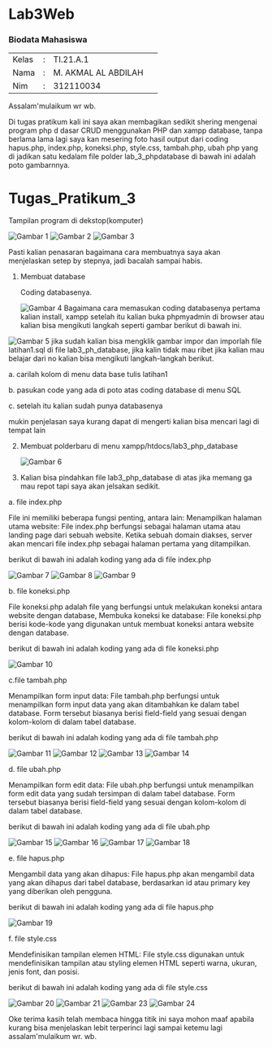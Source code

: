 # Lab3Web

<h3>Biodata Mahasiswa</h3>           
    <table>
        <p><tr>
               <td>Kelas</td>
               <td>:</td>
               <td>TI.21.A.1</td>
               <td>&nbsp;</td>
       </tr></p>
       <p><tr>
               <td>Nama</td>
               <td>:</td>
               <td>M. AKMAL AL ABDILAH</td>
               <td>&nbsp;</td>
       </tr></p>
       <p><tr>
               <td>Nim</td>
               <td>:</td>
               <td>312110034</td>
               <td>&nbsp;</td>
       </tr></p>
       </table>

Assalam'mulaikum wr wb. <p> 

Di tugas pratikum kali ini saya akan membagikan sedikit shering mengenai program php d  dasar CRUD menggunakan PHP dan xampp database, tanpa berlama lama lagi saya kan mesering foto hasil output dari coding hapus.php, index.php, koneksi.php, style.css, tambah.php, ubah php yang di jadikan satu kedalam file polder lab_3_phpdatabase  di bawah ini adalah poto gambarnnya.<p>

# Tugas_Pratikum_3

Tampilan program di dekstop(komputer)<p>
![Gambar 1](screenshoot/1.JPG)
![Gambar 2](screenshoot/2.JPG)
![Gambar 3](screenshoot/3.JPG)
 

Pasti kalian penasaran bagaimana cara membuatnya saya akan menjelaskan setep by stepnya, jadi bacalah sampai habis.<p>

1. Membuat database<p>
Coding databasenya.<p>
![Gambar 4](screenshoot/4.JPG)
Bagaimana cara memasukan coding databasenya pertama kalian install, xampp setelah itu kalian buka phpmyadmin di browser atau kalian bisa mengikuti langkah seperti gambar berikut di bawah ini.<p>

![Gambar 5](screenshoot/5.JPG)
jika sudah kalian bisa mengklik gambar impor dan imporlah file latihan1.sql di file lab3_ph_database, jika kalin tidak mau ribet jika kalian mau belajar dari no kalian bisa mengikuti langkah-langkah berikut.<p>

a. carilah kolom di menu data base tulis latihan1<p>
b. pasukan code yang ada di poto atas coding database di menu SQL<P>
c. setelah itu kalian sudah punya databasenya<p>

mukin penjelasan saya kurang dapat di mengerti kalian bisa mencari lagi di tempat lain<p>

2. Membuat polderbaru di menu xampp/htdocs/lab3_php_database<p>
![Gambar 6](screenshoot/6.JPG)

3. Kalian bisa pindahkan file lab3_php_database di atas jika memang ga mau repot tapi saya akan jelsakan sedikit.<p>

a. file index.php<p>
File ini memiliki beberapa fungsi penting, antara lain:
Menampilkan halaman utama website: File index.php berfungsi sebagai halaman utama atau landing page dari sebuah website. Ketika sebuah domain diakses, server akan mencari file index.php sebagai halaman pertama yang ditampilkan.<p>
berikut di bawah ini adalah koding yang ada di file index.php<p>
![Gambar 7](screenshoot/7.JPG)
![Gambar 8](screenshoot/8.JPG)
![Gambar 9](screenshoot/9.JPG)

b. file koneksi.php<p>
File koneksi.php adalah file yang berfungsi untuk melakukan koneksi antara website dengan database, Membuka koneksi ke database: File koneksi.php berisi kode-kode yang digunakan untuk membuat koneksi antara website dengan database.<p>
berikut di bawah ini adalah koding yang ada di file koneksi.php<p>
![Gambar 10](screenshoot/10.JPG)

c.file tambah.php<p>
Menampilkan form input data: File tambah.php berfungsi untuk menampilkan form input data yang akan ditambahkan ke dalam tabel database. Form tersebut biasanya berisi field-field yang sesuai dengan kolom-kolom di dalam tabel database.<p>
berikut di bawah ini adalah koding yang ada di file tambah.php<p>
![Gambar 11](screenshoot/11.JPG)
![Gambar 12](screenshoot/12.JPG)
![Gambar 13](screenshoot/13.JPG)
![Gambar 14](screenshoot/14.JPG)

d. file ubah.php<p>
Menampilkan form edit data: File ubah.php berfungsi untuk menampilkan form edit data yang sudah tersimpan di dalam tabel database. Form tersebut biasanya berisi field-field yang sesuai dengan kolom-kolom di dalam tabel database.<p>
berikut di bawah ini adalah koding yang ada di file ubah.php<p>
![Gambar 15](screenshoot/15.JPG)
![Gambar 16](screenshoot/16.JPG)
![Gambar 17](screenshoot/17.JPG)
![Gambar 18](screenshoot/18.JPG)

e. file hapus.php<p>
Mengambil data yang akan dihapus: File hapus.php akan mengambil data yang akan dihapus dari tabel database, berdasarkan id atau primary key yang diberikan oleh pengguna.<p>
berikut di bawah ini adalah koding yang ada di file hapus.php<p>
![Gambar 19](screenshoot/19.JPG)

f. file style.css<p>
Mendefinisikan tampilan elemen HTML: File style.css digunakan untuk mendefinisikan tampilan atau styling elemen HTML seperti warna, ukuran, jenis font, dan posisi.<p>
berikut di bawah ini adalah koding yang ada di file style.css<p>
![Gambar 20](screenshoot/20.JPG)
![Gambar 21](screenshoot/21.JPG)
![Gambar 23](screenshoot/23.JPG)
![Gambar 24](screenshoot/24.JPG)

Oke terima kasih telah membaca hingga titik ini saya mohon maaf apabila kurang bisa menjelaskan lebit terperinci lagi sampai ketemu lagi assalam'mulaikum wr. wb.<p>
